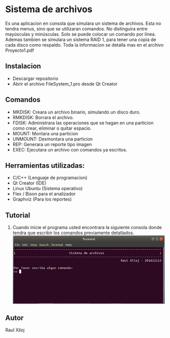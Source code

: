 # Sistema de archivos 

Es una aplicacion en consola que simulara un sistema de archivos. Esta no tendra menus, sino que se utilizaran comandos. No distinguira entre mayúsculas y minúsculas. Solo se puede colocar un comando por línea. Ademas tambien se simulara un sistema RAID 1, para tener una copia de cada disco como respaldo. Toda la informacion se detalla mas en el archivo Proyecto1.pdf 

## Instalacion
- Descargar repositorio
- Abrir el archivo FileSystem_1.pro desde Qt Creator

## Comandos
- MKDISK: Creara un archivo binario, simulando un disco duro.
- RMKDISK: Borrara el archivo.
- FDISK: Administrara las operaciones que se hagan en una particion como crear, eliminar o quitar espacio.
- MOUNT: Montara una particion
- UNMOUNT: Desmontara una particion
- REP: Generara un reporte tipo imagen
- EXEC: Ejecutara un archivo con comandos ya escritos. 

## Herramientas utilizadas:
- C/C++ (Lenguaje de programacion) 
- Qt Creator (IDE)
- Linux Ubuntu (Sistema operativo) 
- Flex / Bison para el analizador
- Graphviz (Para los reportes)

## Tutorial
 1. Cuando inicie el programa usted encontrara la siguiente consola donde tendra que escribir los comandos previamente detallados.
 ![No se encuentra la imagen](https://github.com/raulxiloj/FileSystem_1/blob/master/Imagenes/Inicio.png)

## Autor 
Raul Xiloj
